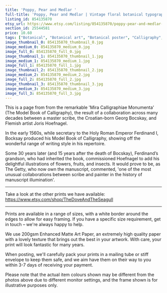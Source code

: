 ```yaml
---
title: 'Poppy, Pear and Medlar '
full-title: 'Poppy, Pear and Medlar | Vintage floral botanical typographic art print for nature and literature lovers | Model Book of Calligraphy'
listing_id: 854135870
etsy_url: https://www.etsy.com/listing/854135870/poppy-pear-and-medlar-vintage-floral?utm_source=site&utm_medium=api&utm_campaign=api
section_id: 25544581
price: 10.60
tags: ["Botanical", "Botanical art", "Botanical poster", "Calligraphy", "Vintage Botanical", "Georg Bocskay", "Joris Hoefnagel", "Calligraphic art", "Literature print", "Flower wall art", "Garden fruits", "Nature print", "Butterflies"]
image_thumbnail_0: 854135870_thumbnail_0.jpg
image_medium_0: 854135870_medium_0.jpg
image_full_0: 854135870_full_0.jpg
image_thumbnail_1: 854135870_thumbnail_1.jpg
image_medium_1: 854135870_medium_1.jpg
image_full_1: 854135870_full_1.jpg
image_thumbnail_2: 854135870_thumbnail_2.jpg
image_medium_2: 854135870_medium_2.jpg
image_full_2: 854135870_full_2.jpg
image_thumbnail_3: 854135870_thumbnail_3.jpg
image_medium_3: 854135870_medium_3.jpg
image_full_3: 854135870_full_3.jpg
---
```

This is a page from from the remarkable &#39;Mira Calligraphiae Monumenta&#39; (The Model Book of Calligraphy), the result of a collaboration across many decades between a master scribe, the Croatian-born Georg Bocskay, and Flemish artist Joris Hoefnagel. 

In the early 1560s, while secretary to the Holy Roman Emperor Ferdinand I, Bocksay produced his Model Book of Calligraphy, showing off the wonderful range of writing style in his repertoire. 

Some 30 years later (and 15 years after the death of Bocskay), Ferdinand’s grandson, who had inherited the book, commissioned Hoefnagel to add his delightful illustrations of flowers, fruits, and insects. It would prove to be, as The Getty, who now own the manuscript, commented, &#39;one of the most unusual collaborations between scribe and painter in the history of manuscript illumination&#39;. 

---

Take a look at the other prints we have available:
https://www.etsy.com/shop/TheDoveAndTheSeagull

---

Prints are available in a range of sizes, with a white border around the edges to allow for easy framing. If you have a specific size requirement, get in touch – we&#39;re always happy to help.

We use 200gsm Enhanced Matte Art Paper, an extremely high quality paper with a lovely texture that brings out the best in your artwork. With care, your print will look fantastic for many years.

When posting, we&#39;ll carefully pack your prints in a mailing tube or stiff envelope to keep them safe, and we aim have them on their way to you within 3-7 days of receiving your payment.

Please note that the actual item colours shown may be different from the photos above due to different monitor settings, and the frame shown is for illustrative purposes only.
